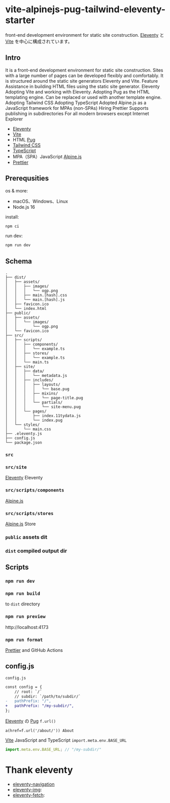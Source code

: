 # vite-alpinejs-pug-tailwind-eleventy-starter

front-end development environment for static site construction. [Eleventy](https://www.11ty.dev/) と [Vite](https://vitejs.dev/) を中心に構成されています。

## Intro

It is a front-end development environment for static site construction.
Sites with a large number of pages can be developed flexibly and comfortably. It is structured around the static site generators Eleventy and Vite.
Feature Assistance in building HTML files using the static site generator.
Eleventy Adopting Vite and working with Eleventy.
Adopting Pug as the HTML templating engine.
Can be replaced or used with another template engine.
Adopting Tailwind CSS
Adopting TypeScript
Adopted Alpine.js as a JavaScript framework for MPAs (non-SPAs)
Hiring Prettier
Supports publishing in subdirectories
For all modern browsers except Internet Explorer

- [Eleventy](https://www.11ty.dev/)
- [Vite](https://vitejs.dev/)
- HTML [Pug](https://pugjs.org/api/getting-started.html)
- [Tailwind CSS](https://tailwindcss.com/)
- [TypeScript](https://www.typescriptlang.org/)
- MPA（SPA）JavaScript [Alpine.js](https://alpinejs.dev/)
- [Prettier](https://prettier.io/)

## Prerequsities

os & more:

- macOS、Windows、Linux
- Node.js 16

install:

```bash
npm ci
```

run dev:

```bash
npm run dev
```

## Schema

```
.
├── dist/
│   ├── assets/
│   │   ├── images/
│   │   │   └── ogp.png
│   │   ├── main.[hash].css
│   │   └── main.[hash].js
│   ├── favicon.ico
│   └── index.html
├── public/
│   ├── assets/
│   │   └── images/
│   │       └── ogp.png
│   └── favicon.ico
├── src/
│   ├── scripts/
│   │   ├── components/
│   │   │   └── example.ts
│   │   ├── stores/
│   │   │   └── example.ts
│   │   └── main.ts
│   ├── site/
│   │   ├── data/
│   │   │   └── metadata.js
│   │   ├── includes/
│   │   │   ├── layouts/
│   │   │   │   └── base.pug
│   │   │   ├── mixins/
│   │   │   │   └── page-title.pug
│   │   │   └── partials/
│   │   │       └── site-menu.pug
│   │   └── pages/
│   │       ├── index.11tydata.js
│   │       └── index.pug
│   └── styles/
│       └── main.css
├── .eleventy.js
├── config.js
└── package.json
```

### `src`

### `src/site`

[Eleventy](https://www.11ty.dev/) Eleventy

### `src/scripts/components`

[Alpine.js](https://alpinejs.dev/)

### `src/scripts/stores`

[Alpine.js](https://alpinejs.dev/) Store

### `public` assets dit

### `dist` compiled output dir

## Scripts

### `npm run dev`

### `npm run build`

to `dist` directory

### `npm run preview`

http://localhost:4173

### `npm run format`

[Prettier](https://prettier.io/) and GitHub Actions

## config.js

`config.js`

```diff
const config = {
	// root: `/`
	// subdir: `/path/to/subdir/`
-	pathPrefix: "/",
+	pathPrefix: "/my-subdir/",
};
```

[Eleventy](https://www.11ty.dev/) の [Pug](https://pugjs.org/) `f.url()`

```
a(href=f.url('/about/')) About
```

[Vite](https://vitejs.dev/) JavaScript and TypeScript `import.meta.env.BASE_URL`

```javascript
import.meta.env.BASE_URL; // "/my-subdir/"
```

# Thank eleventy

- [eleventy-navigation](https://www.11ty.dev/docs/plugins/navigation/)
- [eleventy-img](https://www.11ty.dev/docs/plugins/image/):
- [eleventy-fetch](https://www.11ty.dev/docs/plugins/fetch/):
